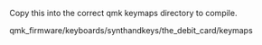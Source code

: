 Copy this into the correct qmk keymaps directory to compile.

qmk_firmware/keyboards/synthandkeys/the_debit_card/keymaps

